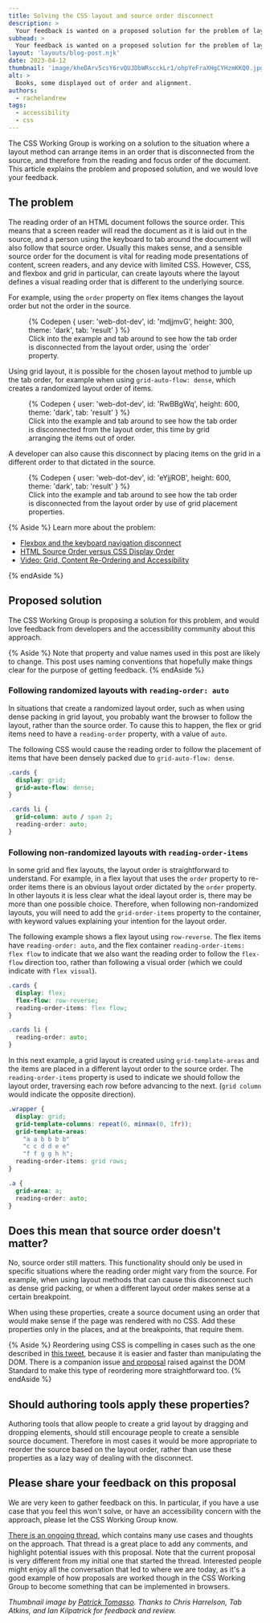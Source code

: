 ```yaml
---
title: Solving the CSS layout and source order disconnect
description: > 
  Your feedback is wanted on a proposed solution for the problem of layout methods arranging items in an order that is disconnected from the source of the document.
subhead: >
  Your feedback is wanted on a proposed solution for the problem of layout methods arranging items in an order that is disconnected from the source of the document.
layout: 'layouts/blog-post.njk'
date: 2023-04-12
thumbnail: 'image/kheDArv5csY6rvQUJDbWRscckLr1/ohpYeFraXHgCYHzmKKQ0.jpg'
alt: >
  Books, some displayed out of order and alignment.
authors:
  - rachelandrew
tags:
  - accessibility
  - css
---
```


The CSS Working Group is working on a solution to the situation where a layout method can arrange items in an order that is disconnected from the source, and therefore from the reading and focus order of the document. This article explains the problem and proposed solution, and we would love your feedback.

## The problem

The reading order of an HTML document follows the source order. This means that a screen reader will read the document as it is laid out in the source, and a person using the keyboard to tab around the document will also follow that source order. Usually this makes sense, and a sensible source order for the document is vital for reading mode presentations of content, screen readers, and any device with limited CSS. However, CSS, and flexbox and grid in particular, can create layouts where the layout defines a visual reading order that is different to the underlying source.

For example, using the `order` property on flex items changes the layout order but not the order in the source.

<figure>
{% Codepen {
  user: 'web-dot-dev',
  id: 'mdjjmvG',
  height: 300,
  theme: 'dark',
  tab: 'result'
} %}
  <figcaption>Click into the example and tab around to see how the tab order is disconnected from the layout order, using the `order` property.</figcaption>
</figure>

Using grid layout, it is possible for the chosen layout method to jumble up the tab order, for example when using `grid-auto-flow: dense`, which creates a randomized layout order of items.

<figure>
{% Codepen {
  user: 'web-dot-dev',
  id: 'RwBBgWq',
  height: 600,
  theme: 'dark',
  tab: 'result'
} %}

<figcaption>Click into the example and tab around to see how the tab order is disconnected from the layout order, this time by grid arranging the items out of order.</figcaption>
</figure>

A developer can also cause this disconnect by placing items on the grid in a different order to that dictated in the source.

<figure>
{% Codepen {
  user: 'web-dot-dev',
  id: 'eYjjROB',
  height: 600,
  theme: 'dark',
  tab: 'result'
} %}
<figcaption>Click into the example and tab around to see how the tab order is disconnected from the layout order by use of grid placement properties.</figcaption>
</figure>

{% Aside %}
Learn more about the problem:

- [Flexbox and the keyboard navigation disconnect](https://tink.uk/flexbox-the-keyboard-navigation-disconnect/)
- [HTML Source Order versus CSS Display Order](https://adrianroselli.com/2015/10/html-source-order-vs-css-display-order.html)
- [Video: Grid, Content Re-Ordering and Accessibility](https://www.youtube.com/watch?v=YXXvP3jtcCo)

{% endAside %}

## Proposed solution

The CSS Working Group is proposing a solution for this problem, and would love feedback from developers and the accessibility community about this approach. 

{% Aside %}
Note that property and value names used in this post are likely to change. This post uses naming conventions that hopefully make things clear for the purpose of getting feedback.
{% endAside %}

### Following randomized layouts with `reading-order: auto`

In situations that create a randomized layout order, such as when using dense packing in grid layout, you probably want the browser to follow the layout, rather than the source order. To cause this to happen, the flex or grid items need to have a `reading-order` property, with a value of `auto`.

 The following CSS would cause the reading order to follow the placement of items that have been densely packed due to `grid-auto-flow: dense`.

```css
.cards {
  display: grid;
  grid-auto-flow: dense;
}

.cards li {
  grid-column: auto / span 2;
  reading-order: auto;
}
```

### Following non-randomized layouts with `reading-order-items`

In some grid and flex layouts, the layout order is straightforward to understand. For example, in a flex layout that uses the `order` property to re-order items there is an obvious layout order dictated by the `order` property. In other layouts it is less clear what the ideal layout order is, there may be more than one possible choice. Therefore, when following non-randomized layouts, you will need to add the `grid-order-items` property to the container, with keyword values explaining your intention for the layout order.

The following example shows a flex layout using `row-reverse`. The flex items have `reading-order: auto`, and the flex container `reading-order-items: flex flow` to indicate that we also want the reading order to follow the `flex-flow` direction too, rather than following a visual order (which we could indicate with `flex visual`).

```css
.cards {
  display: flex;
  flex-flow: row-reverse;
  reading-order-items: flex flow;
}

.cards li {
  reading-order: auto;
}
```

In this next example, a grid layout is created using `grid-template-areas` and the items are placed in a different layout order to the source order. The `reading-order-items` property is used to indicate we should follow the layout order, traversing each row before advancing to the next. (`grid column` would indicate the opposite direction).

```css
.wrapper {
  display: grid;
  grid-template-columns: repeat(6, minmax(0, 1fr));
  grid-template-areas:
    "a a b b b b"
    "c c d d e e"
    "f f g g h h";
  reading-order-items: grid rows;
}

.a {
  grid-area: a;
  reading-order: auto;
}
```

## Does this mean that source order doesn't matter?

No, source order still matters. This functionality should only be used in specific situations where the reading order might vary from the source. For example, when using layout methods that can cause this disconnect such as dense grid packing, or when a different layout order makes sense at a certain breakpoint.

When using these properties, create a source document using an order that would make sense if the page was rendered with no CSS. Add these properties only in the places, and at the breakpoints, that require them. 

{% Aside %}
Reordering using CSS is compelling in cases such as the one described in [this tweet](https://twitter.com/jlengstorf/status/1531411993051090945), because it is easier and faster than manipulating the DOM. There is a companion issue [and proposal](https://github.com/whatwg/dom/issues/586#issuecomment-1414457981) raised against the DOM Standard to make this type of reordering more straightforward too.
{% endAside %}

## Should authoring tools apply these properties?

Authoring tools that allow people to create a grid layout by dragging and dropping elements, should still encourage people to create a sensible source document. Therefore in most cases it would be more appropriate to reorder the source based on the layout order, rather than use these properties as a lazy way of dealing with the disconnect.

## Please share your feedback on this proposal

We are very keen to gather feedback on this. In particular, if you have a use case that you feel this won't solve, or have an accessibility concern with the approach, please let the CSS Working Group know.

[There is an ongoing thread](https://github.com/w3c/csswg-drafts/issues/7387), which contains many use cases and thoughts on the approach. That thread is a great place to add any comments, and highlight potential issues with this proposal. Note that the current proposal is very different from my initial one that started the thread. Interested people might enjoy all the conversation that led to where we are today, as it's a good example of how proposals are worked though in the CSS Working Group to become something that can be implemented in browsers.

_Thumbnail image by [Patrick Tomasso](https://unsplash.com/@impatrickt?utm_source=unsplash&utm_medium=referral&utm_content=creditCopyText). Thanks to Chris Harrelson, Tab Atkins, and Ian Kilpatrick for feedback and review._
  